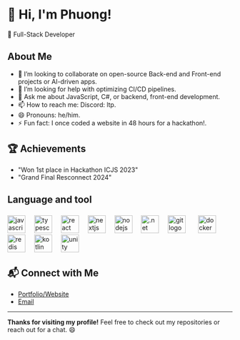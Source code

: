 
# 👋 Hi, I'm Phuong!
🚀 Full-Stack Developer

## About Me
- 👯 I’m looking to collaborate on open-source Back-end and Front-end projects or AI-driven apps.
- 🤔 I’m looking for help with optimizing CI/CD pipelines.
- 💬 Ask me about JavaScript, C#, or backend, front-end development.
- 📫 How to reach me: Discord: ltp.
- 😄 Pronouns: he/him.
- ⚡ Fun fact: I once coded a website in 48 hours for a hackathon!.

## 🏆 Achievements
- "Won 1st place in Hackathon ICJS 2023"
- "Grand Final Resconnect 2024"
###

<h2 align="left">Language and tool</h2>

###

<div align="left">
  <a href="https://developer.mozilla.org/en-US/docs/Web/JavaScript" target="_blank" rel="noopener noreferrer"><img src="https://cdn.jsdelivr.net/gh/devicons/devicon/icons/javascript/javascript-original.svg" height="40" alt="javascript logo"></a>
  <img width="12">
  <a href="https://www.typescriptlang.org/" target="_blank" rel="noopener noreferrer"><img src="https://cdn.jsdelivr.net/gh/devicons/devicon/icons/typescript/typescript-original.svg" height="40" alt="typescript logo"></a>
  <img width="12">
  <img src="https://cdn.jsdelivr.net/gh/devicons/devicon/icons/react/react-original.svg" height="40" alt="react logo">
  <img width="12">
  <img src="https://cdn.jsdelivr.net/gh/devicons/devicon/icons/nextjs/nextjs-original.svg" height="40" alt="nextjs logo">
  <img width="12">
  <img src="https://cdn.jsdelivr.net/gh/devicons/devicon/icons/nodejs/nodejs-original.svg" height="40" alt="nodejs logo">
  <img width="12">
  <img src="https://cdn.jsdelivr.net/gh/devicons/devicon/icons/dotnetcore/dotnetcore-original.svg" height="40" alt=".net logo">
  <img width="12">
  <img src="https://cdn.jsdelivr.net/gh/devicons/devicon/icons/git/git-original.svg" height="40" alt="git logo">
  <img width="12">
  <img src="https://cdn.jsdelivr.net/gh/devicons/devicon/icons/docker/docker-original.svg" height="40" alt="docker logo">
  <img width="12">
  <img src="https://cdn.jsdelivr.net/gh/devicons/devicon/icons/redis/redis-original.svg" height="40" alt="redis logo">
  <img width="12">
  <img src="https://cdn.jsdelivr.net/gh/devicons/devicon/icons/kotlin/kotlin-original.svg" height="40" alt="kotlin logo">
  <img width="12">
  <img src="https://cdn.jsdelivr.net/gh/devicons/devicon/icons/unity/unity-original.svg" height="40" alt="unity logo">
</div>

###
## 📬 Connect with Me
- [Portfolio/Website](https://your-website.com)
- [Email](mailto:lephuong14052004@gmail.com)

---

**Thanks for visiting my profile!** Feel free to check out my repositories or reach out for a chat. 😄

